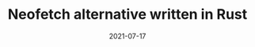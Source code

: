 ---
title: Neofetch alternative written in Rust
description: Neofetch is a TUI (Terminal User Interface) system information tool written in Bash. Neofetch may be one the most well known terminal applications, and for a good reason. It's highly configurable. However, it is slow... really slow. By no means is Bash a slow language, it just doesn't do so well with the overly massive 10,000 lines of code Neofetch has.
date: 2021-07-17
slug: neofetch-alt-rust
# image:
categories:
    - 
    -
---